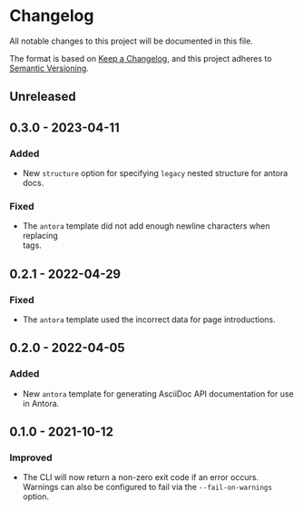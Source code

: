 # Changelog

All notable changes to this project will be documented in this file.

The format is based on [Keep a Changelog](https://keepachangelog.com/en/1.0.0/),
and this project adheres to [Semantic Versioning](https://semver.org/spec/v2.0.0.html).

## Unreleased

## 0.3.0 - 2023-04-11

### Added
- New `structure` option for specifying `legacy` nested structure for antora docs.

### Fixed
- The `antora` template did not add enough newline characters when replacing <br> tags.

## 0.2.1 - 2022-04-29

### Fixed
- The `antora` template used the incorrect data for page introductions.

## 0.2.0 - 2022-04-05

### Added
- New `antora` template for generating AsciiDoc API documentation for use in Antora.

## 0.1.0 - 2021-10-12

### Improved
- The CLI will now return a non-zero exit code if an error occurs. Warnings can also be configured to fail via the `--fail-on-warnings` option.

